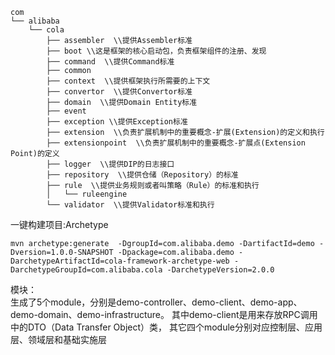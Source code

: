 ```
com  
└── alibaba  
    └── cola  
        ├── assembler  \\提供Assembler标准  
        ├── boot \\这是框架的核心启动包，负责框架组件的注册、发现  
        ├── command  \\提供Command标准  
        ├── common  
        ├── context  \\提供框架执行所需要的上下文  
        ├── convertor  \\提供Convertor标准  
        ├── domain  \\提供Domain Entity标准  
        ├── event  
        ├── exception \\提供Exception标准  
        ├── extension  \\负责扩展机制中的重要概念-扩展(Extension)的定义和执行  
        ├── extensionpoint  \\负责扩展机制中的重要概念-扩展点(Extension Point)的定义  
        ├── logger  \\提供DIP的日志接口  
        ├── repository  \\提供仓储（Repository）的标准  
        ├── rule  \\提供业务规则或者叫策略（Rule）的标准和执行  
        │   └── ruleengine  
        └── validator  \\提供Validator标准和执行  
```      
      
一键构建项目:Archetype

    mvn archetype:generate  -DgroupId=com.alibaba.demo -DartifactId=demo -Dversion=1.0.0-SNAPSHOT -Dpackage=com.alibaba.demo -DarchetypeArtifactId=cola-framework-archetype-web -DarchetypeGroupId=com.alibaba.cola -DarchetypeVersion=2.0.0
  

模块：  
    生成了5个module，分别是demo-controller、demo-client、demo-app、demo-domain、demo-infrastructure。
    其中demo-client是用来存放RPC调用中的DTO（Data Transfer Object）类，
    其它四个module分别对应控制层、应用层、领域层和基础实施层